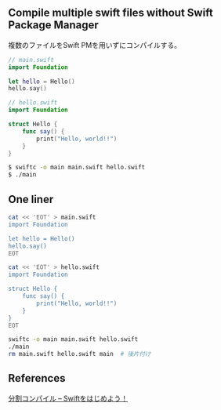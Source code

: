 ## Compile multiple swift files without Swift Package Manager

複数のファイルをSwift PMを用いずにコンパイルする。

```swift
// main.swift
import Foundation

let hello = Hello()
hello.say()
```

```swift
// hello.swift
import Foundation

struct Hello {
    func say() {
        print("Hello, world!!")
    }
}
```

```sh
$ swiftc -o main main.swift hello.swift
$ ./main
```

## One liner

```sh
cat << 'EOT' > main.swift
import Foundation

let hello = Hello()
hello.say()
EOT

cat << 'EOT' > hello.swift
import Foundation

struct Hello {
    func say() {
        print("Hello, world!!")
    }
}
EOT

swiftc -o main main.swift hello.swift
./main
rm main.swift hello.swift main  # 後片付け
```

## References

[分割コンパイル – Swiftをはじめよう！](https://www.beginning-swift.com/compile-separate-source)
